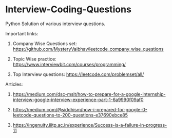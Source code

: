# Interview-Coding-Questions
Python Solution of various interview questions.

Important links:

1) Company Wise Questions set: https://github.com/MysteryVaibhav/leetcode_company_wise_questions

2) Topic Wise practice: https://www.interviewbit.com/courses/programming/

3) Top Interview questions: https://leetcode.com/problemset/all/


Articles:

1) https://medium.com/dsc-msit/how-to-prepare-for-a-google-internship-interview-google-interview-experience-part-1-6a9990f09af0

2) https://medium.com/@siddhism/how-i-prepared-for-google-0-leetcode-questions-to-200-questions-e37690ebce85

3) https://ingenuity.iiitp.ac.in/experience/Success-is-a-failure-in-progress-11
